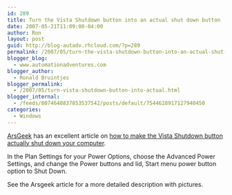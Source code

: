 ```yaml
---
id: 289
title: Turn the Vista Shutdown button into an actual shut down button
date: 2007-05-21T11:09:00-04:00
author: Ron
layout: post
guid: http://blog-autadv.rhcloud.com/?p=289
permalink: /2007/05/turn-the-vista-shutdown-button-into-an-actual-shut-down-button.html
blogger_blog:
  - www.automationadventures.com
blogger_author:
  - Ronald Bruintjes
blogger_permalink:
  - /2007/05/turn-vista-shutdown-button-into-actual.html
blogger_internal:
  - /feeds/8074648837853537542/posts/default/7544628917127940450
categories:
  - Windows
---
```

[ArsGeek](http://www.arsgeek.com/) has an excellent article on [how to make the Vista Shutdown button actually shut down your computer](http://www.arsgeek.com/?p=1737).

In the Plan Settings for your Power Options, choose the Advanced Power Settings, and change the Power buttons and lid, Start menu power button option to Shut Down.

See the Arsgeek article for a more detailed description with pictures.